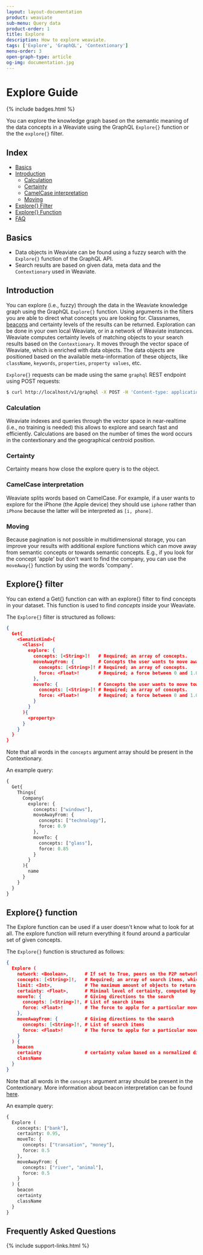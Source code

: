```yaml
---
layout: layout-documentation
product: weaviate
sub-menu: Query data
product-order: 1
title: Explore
description: How to explore weaviate.
tags: ['Explore', 'GraphQL', 'Contextionary']
menu-order: 3
open-graph-type: article
og-img: documentation.jpg
---
```


# Explore Guide

{% include badges.html %}

You can explore the knowledge graph based on the semantic meaning of the data concepts in a Weaviate using the GraphQL `Explore{}` function or the the `explore{}` filter.

## Index

- [Basics](#basics)
- [Introduction](#introduction)
  - [Calculation](#calculation)
  - [Certainty](#certainty)
  - [CamelCase interpretation](#camelcase-interpretation)
  - [Moving](#moving)
- [Explore{} Filter](#explore-filter)
- [Explore{} Function](#explore-function)
- [FAQ](#frequently-asked-questions)

## Basics

- Data objects in Weaviate can be found using a fuzzy search with the `Explore{}` function of the GraphQL API.
- Search results are based on given data, meta data and the `Contextionary` used in Weaviate.

## Introduction

You can explore (i.e., fuzzy) through the data in the Weaviate knowledge graph using the GraphQL `Explore{}` function. Using arguments in the filters you are able to direct what concepts you are looking for. Classnames, [beacons](../about/philosophy.html#basic-terminology) and certainty levels of the results can be returned. Exploration can be done in your own local Weaviate, or in a network of Weaviate instances. Weaviate computes certainty levels of matching objects to your search results based on the `Contextionary`. It moves through the vector space of Weaviate, which is enriched with data objects. The data objects are positioned based on the available meta-information of these objects, like `className`, `keywords`, `properties`, `property values`, etc. 

`Explore{}` requests can be made using the same `graphql` REST endpoint using POST requests:

```bash
$ curl http://localhost/v1/graphql -X POST -H 'Content-type: application/json' -d '{GraphQL query}'
```

### Calculation

Weaviate indexes and queries through the vector space in near-realtime (i.e., no training is needed) this allows to explore and search fast and efficiently. Calculations are based on the number of times the word occurs in the contextionary and the geographical centroid position.

### Certainty

Certainty means how close the explore query is to the object.

### CamelCase interpretation

Weaviate splits words based on CamelCase. For example, if a user wants to explore for the iPhone (the Apple device) they should use `iphone` rather than `iPhone` because the latter will be interpreted as `[i, phone]`.

### Moving

Because pagination is not possible in multidimensional storage, you can improve your results with additional explore functions which can move away from semantic concepts or towards semantic concepts. E.g., if you look for the concept 'apple' but don't want to find the company, you can use the  `moveAway{}` function by using the words 'company'.

## Explore{} filter

You can extend a Get{} function can with an explore{} filter to find concepts in your dataset. This function is used to find _concepts_ inside your Weaviate.

The `Explore{}` filter is structured as follows:

```json
{
  Get{
    <SematicKind>{
      <Class>(
        explore: {
          concepts: [<String>]!   # Required; an array of concepts.
          moveAwayFrom: {         # Concepts the user wants to move away from.
            concepts: [<String>]! # Required; an array of concepts.
            force: <Float>!       # Required; a force between 0 and 1.0 that moves away from the core concept.
          },
          moveTo: {               # Concepts the user wants to move towards.
            concepts: [<String>]! # Required; an array of concepts.
            force: <Float>!       # Required; a force between 0 and 1.0 that moves away from the core concept.
          }
        }
      ){
        <property>
      }
    }
  }
}
```

Note that all words in the `concepts` argument array should be present in the Contextionary.

An example query:

```graphql
{
  Get{
    Things{
      Company(
        explore: {
          concepts: ["windows"],
          moveAwayFrom: {
            concepts: ["technology"],
            force: 0.9
          },
          moveTo: {
            concepts: ["glass"],
            force: 0.85
          }
        }
      ){
        name
      }
    }
  }
}
```

## Explore{} function

The Explore function can be used if a user doesn't know what to look for at all. The explore function will return everything it found around a particular set of given concepts.

The `Explore{}` function is structured as follows:

```json
{
  Explore (
    network: <Boolean>,      # If set to True, peers on the P2P network will be included in the search
    concepts: [<String>]!,   # Required; an array of search items, which should be present in the Contextionary
    limit: <Int>,            # The maximum amount of objects to return
    certainty: <Float>,      # Minimal level of certainty, computed by normalized distance. See [Certainty](#certainty) for more information
    moveTo: {                # Giving directions to the search
      concepts: [<String>]!, # List of search items
      force: <Float>!        # The force to applu for a particular movement. Must be between 0 (no movement) and 1 (largest possible movement).
    },
    moveAwayFrom: {          # Giving directions to the search
      concepts: [<String>]!, # List of search items
      force: <Float>!        # The force to applu for a particular movement. Must be between 0 (no movement) and 1 (largest possible movement).
    }
  ) {
    beacon
    certainty                # certainty value based on a normalized distance calculation
    className
  }
}
```

Note that all words in the `concepts` argument array should be present in the Contextionary. More information about beacon interpretation can be found [here](../about/philosophy#basic-terminology).

An example query:

```graphql
{
  Explore (
    concepts: ["bank"],
    certainty: 0.95,
    moveTo: {
      concepts: ["transation", "money"],
      force: 0.5
    },
    moveAwayFrom: {
      concepts: ["river", "animal"],
      force: 0.5
    }
  ) {
    beacon
    certainty
    className
  }
}
```

## Frequently Asked Questions

{% include support-links.html %}
